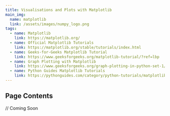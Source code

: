 ```yaml
---
title: Visualisations and Plots with Matplotlib
main_img:
  name: matplotlib
  link: /assets/images/numpy_logo.png
tags: 
  - name: Matplotlib
    link: https://matplotlib.org/
  - name: Official Matplotlib Tutorials
    link: https://matplotlib.org/stable/tutorials/index.html
  - name: Geeks-for-Geeks Matplotlib Tutorial
    link: https://www.geeksforgeeks.org/matplotlib-tutorial/?ref=lbp
  - name: Graph Plotting with Matplotlib
    link: https://www.geeksforgeeks.org/graph-plotting-in-python-set-1/
  - name: Python Guides Matplotlib Tutorials
    link: https://pythonguides.com/category/python-tutorials/matplotlib/
---
```

## Page Contents

// Coming Soon
